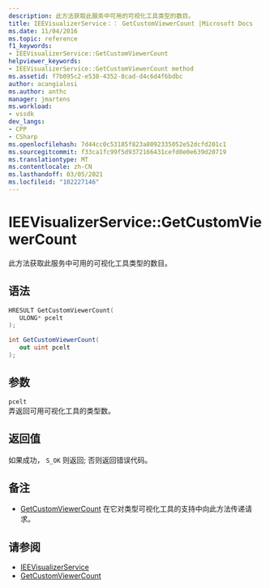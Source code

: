 ```yaml
---
description: 此方法获取此服务中可用的可视化工具类型的数目。
title: IEEVisualizerService：： GetCustomViewerCount |Microsoft Docs
ms.date: 11/04/2016
ms.topic: reference
f1_keywords:
- IEEVisualizerService::GetCustomViewerCount
helpviewer_keywords:
- IEEVisualizerService::GetCustomViewerCount method
ms.assetid: f7b095c2-e538-4352-8cad-d4c6d4f6bdbc
author: acangialosi
ms.author: anthc
manager: jmartens
ms.workload:
- vssdk
dev_langs:
- CPP
- CSharp
ms.openlocfilehash: 7d44cc0c53185f823a8092335052e52dcfd201c1
ms.sourcegitcommit: f33ca1fc99f5d9372166431cefd0e0e639d20719
ms.translationtype: MT
ms.contentlocale: zh-CN
ms.lasthandoff: 03/05/2021
ms.locfileid: "102227146"
---
```

# <a name="ieevisualizerservicegetcustomviewercount"></a>IEEVisualizerService::GetCustomViewerCount
此方法获取此服务中可用的可视化工具类型的数目。

## <a name="syntax"></a>语法

```cpp
HRESULT GetCustomViewerCount(
   ULONG* pcelt
);
```

```csharp
int GetCustomViewerCount(
   out uint pcelt
);
```

## <a name="parameters"></a>参数
`pcelt`\
弄返回可用可视化工具的类型数。

## <a name="return-value"></a>返回值
 如果成功， `S_OK` 则返回; 否则返回错误代码。

## <a name="remarks"></a>备注
- [GetCustomViewerCount](../../../extensibility/debugger/reference/idebugproperty3-getcustomviewercount.md) 在它对类型可视化工具的支持中向此方法传递请求。

## <a name="see-also"></a>请参阅
- [IEEVisualizerService](../../../extensibility/debugger/reference/ieevisualizerservice.md)
- [GetCustomViewerCount](../../../extensibility/debugger/reference/idebugproperty3-getcustomviewercount.md)
